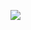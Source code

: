 ![ ](https://upload-images.jianshu.io/upload_images/14371339-b6416005231ccd7b.png?imageMogr2/auto-orient/strip%7CimageView2/2/w/1240)